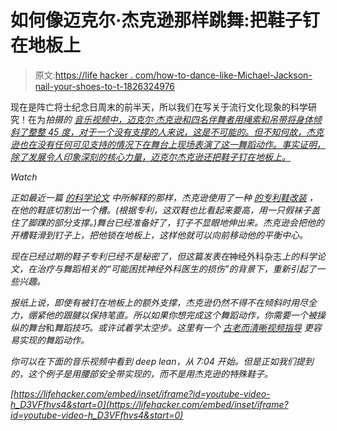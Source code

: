 # 如何像迈克尔·杰克逊那样跳舞:把鞋子钉在地板上

> 原文:[https://life hacker . com/how-to-dance-like-Michael-Jackson-nail-your-shoes-to-t-1826324976](https://lifehacker.com/how-to-dance-like-michael-jackson-nail-your-shoes-to-t-1826324976)

现在是阵亡将士纪念日周末的前半天，所以我们在写关于流行文化现象的科学研究！在为*拍摄的 [音乐视频中，迈克尔·杰克逊和四名伴舞者用绳索和吊带将身体倾斜了整整 45 度，对于一个没有支撑的人来说，这是不可能的。但不知何故，杰克逊也在没有任何可见支持的情况下在舞台上现场表演了这一舞蹈动作。事实证明，除了发展令人印象深刻的核心力量，迈克尔杰克逊还把鞋子钉在地板上。](https://www.youtube.com/watch?v=h_D3VFfhvs4)* 

*Watch*

*正如最近一篇 [的科学论文](http://thejns.org/doi/full/10.3171/2018.2.SPINE171443) 中所解释的那样，杰克逊使用了一种 [的专利鞋改装](https://patents.google.com/patent/US5255452) ，在他的鞋底切割出一个槽。(根据专利，这双鞋也比看起来要高，用一只假袜子盖住了脚踝的部分支撑。)舞台已经准备好了，钉子不显眼地伸出来。杰克逊会把他的开槽鞋滑到钉子上，把他锁在地板上，这样他就可以向前移动他的平衡中心。*

*现在已经过期的鞋子专利已经不是秘密了，但这篇发表在*神经外科杂志*上的科学论文，在治疗与舞蹈相关的“可能困扰神经外科医生的损伤”的背景下，重新引起了一些兴趣。* 

*报纸上说，即使有被钉在地板上的额外支撑，杰克逊仍然不得不在倾斜时用尽全力，绷紧他的跟腱以保持笔直。所以如果你想完成这个舞蹈动作，你需要一个被操纵的舞台*和*舞蹈技巧。或许试着学太空步。这里有一个 [古老而清晰视频指导](https://www.youtube.com/watch?v=E_FzgtLVzbI) 更容易实现的舞蹈动作。*

*你可以在下面的音乐视频中看到 deep lean，从 7:04 开始。但是正如我们提到的，这个例子是用腰部安全带实现的，而不是用杰克逊的特殊鞋子。*

 *[https://lifehacker.com/embed/inset/iframe?id=youtube-video-h_D3VFfhvs4&start=0](https://lifehacker.com/embed/inset/iframe?id=youtube-video-h_D3VFfhvs4&start=0)*